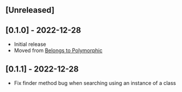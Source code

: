 ## [Unreleased]

## [0.1.0] - 2022-12-28

- Initial release
- Moved from [Belongs to Polymorphic](https://rubygems.org/gems/belongs_to_polymorphic)

## [0.1.1] - 2022-12-28

- Fix finder method bug when searching using an instance of a class